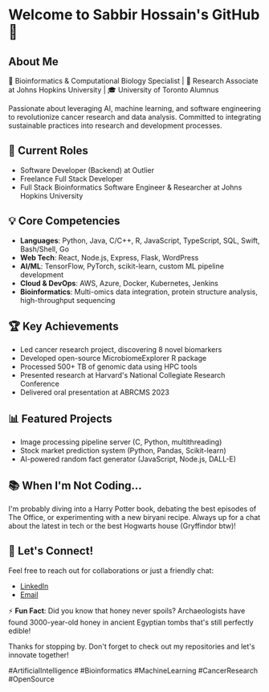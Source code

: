 # Welcome to Sabbir Hossain's GitHub 👋

## About Me
🔬 Bioinformatics & Computational Biology Specialist | 🏫 Research Associate at Johns Hopkins University | 🎓 University of Toronto Alumnus

Passionate about leveraging AI, machine learning, and software engineering to revolutionize cancer research and data analysis. Committed to integrating sustainable practices into research and development processes.

## 🚀 Current Roles
- Software Developer (Backend) at Outlier
- Freelance Full Stack Developer
- Full Stack Bioinformatics Software Engineer & Researcher at Johns Hopkins University

## 💡 Core Competencies
- **Languages**: Python, Java, C/C++, R, JavaScript, TypeScript, SQL, Swift, Bash/Shell, Go
- **Web Tech**: React, Node.js, Express, Flask, WordPress
- **AI/ML**: TensorFlow, PyTorch, scikit-learn, custom ML pipeline development
- **Cloud & DevOps**: AWS, Azure, Docker, Kubernetes, Jenkins
- **Bioinformatics**: Multi-omics data integration, protein structure analysis, high-throughput sequencing

## 🏆 Key Achievements
- Led cancer research project, discovering 8 novel biomarkers
- Developed open-source MicrobiomeExplorer R package
- Processed 500+ TB of genomic data using HPC tools
- Presented research at Harvard's National Collegiate Research Conference
- Delivered oral presentation at ABRCMS 2023

## 📊 Featured Projects
- Image processing pipeline server (C, Python, multithreading)
- Stock market prediction system (Python, Pandas, Scikit-learn)
- AI-powered random fact generator (JavaScript, Node.js, DALL-E)

## 📚 When I'm Not Coding...
I'm probably diving into a Harry Potter book, debating the best episodes of The Office, or experimenting with a new biryani recipe. Always up for a chat about the latest in tech or the best Hogwarts house (Gryffindor btw)!

## 🌟 Let's Connect!
Feel free to reach out for collaborations or just a friendly chat:
- [LinkedIn](https://www.linkedin.com/in/itssabbir)
- [Email](mailto:hossain.sabbir17@gmail.com)

⚡ **Fun Fact**: Did you know that honey never spoils? Archaeologists have found 3000-year-old honey in ancient Egyptian tombs that's still perfectly edible!

Thanks for stopping by. Don't forget to check out my repositories and let's innovate together!

#ArtificialIntelligence #Bioinformatics #MachineLearning #CancerResearch #OpenSource
